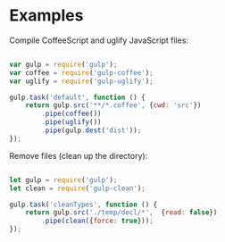 # Examples

Compile CoffeeScript and uglify JavaScript files:

```javascript

var gulp = require('gulp');
var coffee = require('gulp-coffee');
var uglify = require('gulp-uglify');

gulp.task('default', function () {
    return gulp.src('**/*.coffee', {cwd: 'src'})
        .pipe(coffee())
        .pipe(uglify())
        .pipe(gulp.dest('dist'));
});

```

Remove files (clean up the directory):

```javascript

let gulp = require('gulp');
let clean = require('gulp-clean');

gulp.task('cleanTypes', function () {
    return gulp.src('./temp/decl/*',  {read: false})
        .pipe(clean({force: true}));
});

```


